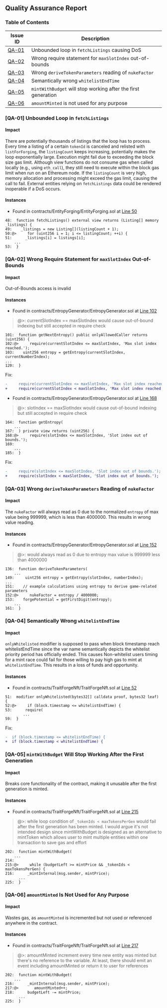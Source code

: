 ## Quality Assurance Report

### Table of Contents

| Issue ID | Description                                               |
|----------|-----------------------------------------------------------|
| [QA-01](#qa-01-unbounded-loop-in-fetchlistings) | Unbounded loop in `fetchListings` causing DoS          |
| [QA-02](#qa-02-wrong-require-statement-for-maxslotindex-out-of-bound) | Wrong require statement for `maxSlotIndex` out-of-bounds |
| [QA-03](#qa-03-wrong-derivetokenparameters-reading-of-nukefactor) | Wrong `deriveTokenParameters` reading of `nukeFactor`  |
| [QA-04](#qa-04-semantically-wrong-whitelistendtime) | Semantically wrong `whitelistEndTime`                  |
| [QA-05](#qa-05-mintwithbudget-will-stop-working-after-the-first-generation) | `mintWithBudget` will stop working after the first generation |
| [QA-06](#qa-06-amountminted-is-not-used-for-any-purpose) | `amountMinted` is not used for any purpose             |

### [QA-01] Unbounded Loop in `fetchListings`

#### Impact

There are potentially thousands of listings that the loop has to process. Every time a listing of a certain `tokenId` is canceled and relisted with `listForForging`, the `listingCount` keeps increasing, potentially makes the loop exponentially large. Execution might fail due to exceeding the block size gas limit. Although view functions do not consume gas when called locally (e.g., using `eth_call`), they still need to execute within the block gas limit when run on an Ethereum node. If the `listingCount` is very high, memory allocation and processing might exceed the gas limit, causing the call to fail. External entities relying on `fetchListings` data could be rendered inoperable if a DoS occurs.

#### Instances

- Found in contracts/EntityForging/EntityForging.sol at [Line 50](https://github.com/code-423n4/2024-07-traitforge/blob/main/contracts/EntityForging/EntityForging.sol#L50)

```solidity
48:  function fetchListings() external view returns (Listing[] memory _listings) {
49:    _listings = new Listing[](listingCount + 1);
50:@>     for (uint256 i = 1; i <= listingCount; ++i) { 
51:      _listings[i] = listings[i];
    ...
53:  }
```

### [QA-02] Wrong Require Statement for `maxSlotIndex` Out-of-Bounds

#### Impact

Out-of-Bounds access is invalid

#### Instances

- Found in contracts/EntropyGenerator/EntropyGenerator.sol at [Line 102](https://github.com/code-423n4/2024-07-traitforge/blob/main/contracts/EntropyGenerator/EntropyGenerator.sol#L102)

> @>: currentSlotIndex == maxSlotIndex would cause out-of-bound indexing but still accepted in require check 

```solidity
101:  function getNextEntropy() public onlyAllowedCaller returns (uint256) {
102:@>     require(currentSlotIndex <= maxSlotIndex, 'Max slot index reached.'); 
103:    uint256 entropy = getEntropy(currentSlotIndex, currentNumberIndex);
...
120:  }
```

Fix:

```patch
-     require(currentSlotIndex <= maxSlotIndex, 'Max slot index reached.'); 
+     require(currentSlotIndex < maxSlotIndex, 'Max slot index reached.'); 
```

- Found in contracts/EntropyGenerator/EntropyGenerator.sol at [Line 168](https://github.com/code-423n4/2024-07-traitforge/blob/main/contracts/EntropyGenerator/EntropyGenerator.sol#L168)

> @>: slotIndex == maxSlotIndex would cause out-of-bound indexing but still accepted in require check

```solidity
164:  function getEntropy(
    ...
167:  ) private view returns (uint256) {
168:@>     require(slotIndex <= maxSlotIndex, 'Slot index out of bounds.');
169:
    ...
185:  }
```

Fix:

```patch
-     require(slotIndex <= maxSlotIndex, 'Slot index out of bounds.');
+     require(slotIndex < maxSlotIndex, 'Slot index out of bounds.');
```

### [QA-03] Wrong `deriveTokenParameters` Reading of `nukeFactor`

#### Impact

The `nukeFactor` will always read as 0 due to the normalized `entropy` of max value being 999999, which is less than 4000000. This results in wrong value reading.

#### Instances

- Found in contracts/EntropyGenerator/EntropyGenerator.sol at [Line 152](https://github.com/code-423n4/2024-07-traitforge/blob/main/contracts/EntropyGenerator/EntropyGenerator.sol#L152)
> @>: would always read as 0 due to entropy max value is 999999 less than 4000000 

```solidity
136:  function deriveTokenParameters(
    ...
149:     uint256 entropy = getEntropy(slotIndex, numberIndex);
...
151:    // example calculations using entropy to derive game-related parameters
152:@>     nukeFactor = entropy / 4000000; 
153:    forgePotential = getFirstDigit(entropy);
    ...
161:  }
```

### [QA-04] Semantically Wrong `whitelistEndTime`

#### Impact

`onlyWhitelisted` modifier is supposed to pass when block timestamp reach whitelistEndTime since the var name semantically depicts the whitelist priority period has officially ended. This causes Non-whitelist users timing for a mint race could fail for those willing to pay high gas to mint at `whitelistEndTime`. This results in a loss of funds and opportunity.

#### Instances

- Found in contracts/TraitForgeNft/TraitForgeNft.sol at [Line 52](https://github.com/code-423n4/2024-07-traitforge/blob/main/contracts/TraitForgeNft/TraitForgeNft.sol#L52)

```solidity
51:  modifier onlyWhitelisted(bytes32[] calldata proof, bytes32 leaf) {
52:@>     if (block.timestamp <= whitelistEndTime) { 
53:      require(
        ...
59:  }
```

Fix:

```patch
-  if (block.timestamp <= whitelistEndTime) { 
+  if (block.timestamp < whitelistEndTime) { 
```

### [QA-05] `mintWithBudget` Will Stop Working After the First Generation

#### Impact

Breaks core functionality of the contract, making it unusable after the first generation is minted.

#### Instances

- Found in contracts/TraitForgeNft/TraitForgeNft.sol at [Line 215](https://github.com/code-423n4/2024-07-traitforge/blob/main/contracts/TraitForgeNft/TraitForgeNft.sol#L215)
> @>: while loop condition of `_tokenIds < maxTokensPerGen` would fail after the first generation has been minted. I would argue it's not intended design since mintWithBudget is designed as an alternative to mintToken which allows user to mint multiple entities within one transaction to save gas and effort 

```solidity
202:  function mintWithBudget(
    ...
214:
215:@>     while (budgetLeft >= mintPrice && _tokenIds < maxTokensPerGen) { 
216:      _mintInternal(msg.sender, mintPrice);
      ...
225:  }
```

### [QA-06] `amountMinted` Is Not Used for Any Purpose

#### Impact

Wastes gas, as `amountMinted` is incremented but not used or referenced anywhere in the contract.

#### Instances

- Found in contracts/TraitForgeNft/TraitForgeNft.sol at [Line 217](https://github.com/code-423n4/2024-07-traitforge/blob/main/contracts/TraitForgeNft/TraitForgeNft.sol#L217)
> @>: amountMinted increment every time new entity was minted but there's no reference to the variable. At least, there should emit an event including amountMinted or return it to user for references 

```solidity
202:  function mintWithBudget(
    ...
216:      _mintInternal(msg.sender, mintPrice);
217:@>       amountMinted++; 
218:      budgetLeft -= mintPrice;
      ...
225:  }
```